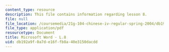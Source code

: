 ```yaml
---
content_type: resource
description: This file contains information regarding lesson 8.
file: null
file_location: /coursemedia/21g-104-chinese-iv-regular-spring-2004/db192a9f0a7de16ffb8a40e3150dacdd_MIT21G_104S04_L8.pdf
file_type: application/pdf
resourcetype: Document
title: Microsoft Word - L.8
uid: db192a9f-0a7d-e16f-fb8a-40e3150dacdd
---
```

